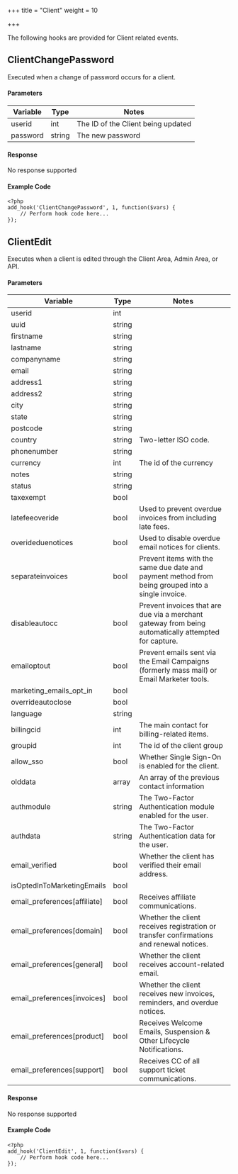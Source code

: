 +++
title = "Client"
weight = 10

+++

The following hooks are provided for Client related events.

## ClientChangePassword

Executed when a change of password occurs for a client.

#### Parameters

| Variable | Type | Notes |
| -------- | ---- | ----- |
| userid | int | The ID of the Client being updated |
| password | string | The new password |

#### Response

No response supported

#### Example Code

```
<?php
add_hook('ClientChangePassword', 1, function($vars) {
    // Perform hook code here...
});
```

## ClientEdit

Executes when a client is edited through the Client Area, Admin Area, or API.

#### Parameters

| Variable | Type | Notes |
| -------- | ---- | ----- |
| userid | int |  |
| uuid | string |  |
| firstname | string |  |
| lastname | string |  |
| companyname | string |  |
| email | string |  |
| address1 | string |  |
| address2 | string |  |
| city | string |  |
| state | string |  |
| postcode | string |  |
| country | string | Two-letter ISO code. |
| phonenumber | string |  |
| currency | int | The id of the currency |
| notes | string |  |
| status | string |  |
| taxexempt | bool |  |
| latefeeoveride | bool | Used to prevent overdue invoices from including late fees. |
| overideduenotices | bool | Used to disable overdue email notices for clients. |
| separateinvoices | bool | Prevent items with the same due date and payment method from being grouped into a single invoice. |
| disableautocc | bool | Prevent invoices that are due via a merchant gateway from being automatically attempted for capture. |
| emailoptout | bool | Prevent emails sent via the Email Campaigns (formerly mass mail) or Email Marketer tools. |
| marketing_emails_opt_in | bool |  |
| overrideautoclose | bool |  |
| language | string |  |
| billingcid | int | The main contact for billing-related items. |
| groupid | int | The id of the client group |
| allow_sso | bool | Whether Single Sign-On is enabled for the client. |
| olddata | array | An array of the previous contact information |
| authmodule | string | The Two-Factor Authentication module enabled for the user. |
| authdata | string | The Two-Factor Authentication data for the user. |
| email_verified | bool | Whether the client has verified their email address. |
| isOptedInToMarketingEmails | bool |  |
| email_preferences[affiliate] | bool | Receives affiliate communications. |
| email_preferences[domain] | bool | Whether the client receives registration or transfer confirmations and renewal notices. |
| email_preferences[general] | bool | Whether the client receives account-related email. |
| email_preferences[invoices] | bool | Whether the client receives new invoices, reminders, and overdue notices. |
| email_preferences[product] | bool | Receives Welcome Emails, Suspension & Other Lifecycle Notifications. |
| email_preferences[support] | bool | Receives CC of all support ticket communications. |

#### Response

No response supported

#### Example Code

```
<?php
add_hook('ClientEdit', 1, function($vars) {
    // Perform hook code here...
});
```

